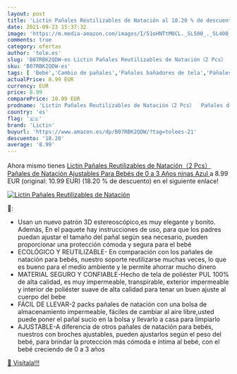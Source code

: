 ```yaml
---
layout: post
title: 'Lictin Pañales Reutilizables de Natación al 18.20 % de descuento'
date: 2021-09-23 15:37:32
image: 'https://m.media-amazon.com/images/I/51oHNTtMOCL._SL500_._SL400_.jpg'
comments: true
category: ofertas
author: 'tole.es'
slug: 'B07RBK2QDW-es Lictin Pañales Reutilizables de Natación（2 Pcs） Pañales de...'
sku: 'B07RBK2QDW-es'
tags: [ 'Bebé','Cambio de pañales','Pañales bañadores de tela','Pañales de tela','Pañales para bebé','bebés','lictin','pañales', ]
actualPrice: 8.99 EUR
currency: EUR
price: 8.99
comparePrice: 10.99 EUR
prodname: 'Lictin Pañales Reutilizables de Natación（2 Pcs）  Pañales de Natación Ajustables Para Bebés de 0 a 3 Años  ninas  Azul '
country: 'es'
flag: '🇪🇸'
brand: 'Lictin'
buyurl: 'https://www.amazon.es/dp/B07RBK2QDW/?tag=tolees-21'
descuento: '18.20'
average: '8.99'
---
```


Ahora mismo tienes [Lictin Pañales Reutilizables de Natación（2 Pcs）  Pañales de Natación Ajustables Para Bebés de 0 a 3 Años  ninas  Azul ](https://www.amazon.es/dp/B07RBK2QDW/?tag=tolees-21) a 8.99 EUR (original: 10.99 EUR) (18.20 %  de descuento) en el siguiente enlace!

[![Lictin Pañales Reutilizables de Natación](https://m.media-amazon.com/images/I/51oHNTtMOCL._SL500_._SL400_.jpg)](https://www.amazon.es/dp/B07RBK2QDW/?tag=tolees-21)

🔎:

- Usan un nuevo patrón 3D estereoscópico,es muy elegante y bonito. Además, En el paquete hay instrucciones de uso, para que los padres puedan ajustar el tamaño del pañal según sea necesario, pueden proporcionar una protección cómoda y segura para el bebé
- ECOLÓGICO Y REUTILIZABLE- En comparación con los pañales de natación para bebés, nuestro soporte reutilizarse muchas veces, lo que es bueno para el medio ambiente y le permite ahorrar mucho dinero
- MATERIAL SEGURO Y CONFIABLE-Hecho de tela de poliéster PUL 100% de alta calidad, es muy impermeable, transpirable, exterior impermeable y interior de poliéster suave de alta calidad para tenar un buen ajuste al cuerpo del bebe
- FÁCIL DE LLEVAR-2 packs pañales de natación con una bolsa de almacenamiento impermeable, fáciles de cambiar al aire libre,usted puede poner el pañal sucio en la bolsa y llevarlo a casa para limpiarlo
- AJUSTABLE-A diferencia de otros pañales de natación para bebés, nuestros con broches ajustables, pueden ajustarlos según el peso del bebé, para brindar la protección más cómoda e íntima al bebé, con el bebé creciendo de 0 a 3 años

[🛒 Visítala!!!](https://www.amazon.es/dp/B07RBK2QDW/?tag=tolees-21)
